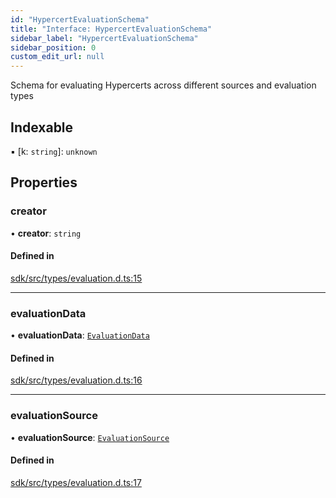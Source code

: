 ```yaml
---
id: "HypercertEvaluationSchema"
title: "Interface: HypercertEvaluationSchema"
sidebar_label: "HypercertEvaluationSchema"
sidebar_position: 0
custom_edit_url: null
---
```


Schema for evaluating Hypercerts across different sources and evaluation types

## Indexable

▪ [k: `string`]: `unknown`

## Properties

### creator

• **creator**: `string`

#### Defined in

[sdk/src/types/evaluation.d.ts:15](https://github.com/hypercerts-org/hypercerts/blob/d4ff8ba/sdk/src/types/evaluation.d.ts#L15)

---

### evaluationData

• **evaluationData**: [`EvaluationData`](../modules.md#evaluationdata)

#### Defined in

[sdk/src/types/evaluation.d.ts:16](https://github.com/hypercerts-org/hypercerts/blob/d4ff8ba/sdk/src/types/evaluation.d.ts#L16)

---

### evaluationSource

• **evaluationSource**: [`EvaluationSource`](../modules.md#evaluationsource)

#### Defined in

[sdk/src/types/evaluation.d.ts:17](https://github.com/hypercerts-org/hypercerts/blob/d4ff8ba/sdk/src/types/evaluation.d.ts#L17)
